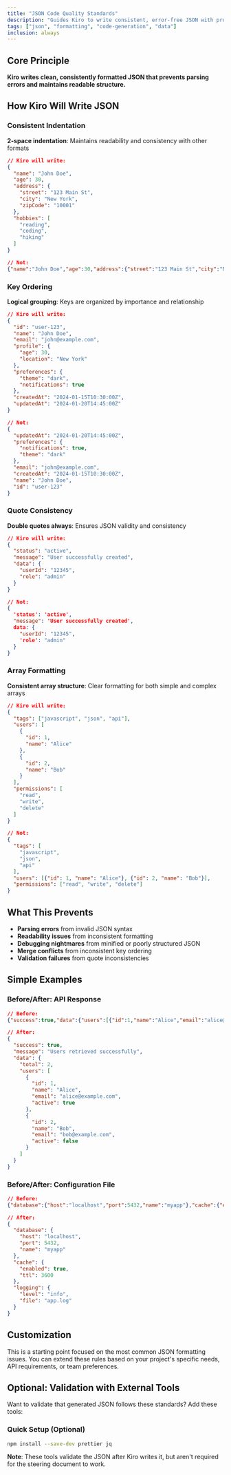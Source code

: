 ```yaml
---
title: "JSON Code Quality Standards"
description: "Guides Kiro to write consistent, error-free JSON with proper formatting"
tags: ["json", "formatting", "code-generation", "data"]
inclusion: always
---
```


## Core Principle

**Kiro writes clean, consistently formatted JSON that prevents parsing errors and maintains readable structure.**

## How Kiro Will Write JSON

### Consistent Indentation

**2-space indentation**: Maintains readability and consistency with other formats

```json
// Kiro will write:
{
  "name": "John Doe",
  "age": 30,
  "address": {
    "street": "123 Main St",
    "city": "New York",
    "zipCode": "10001"
  },
  "hobbies": [
    "reading",
    "coding",
    "hiking"
  ]
}

// Not:
{"name":"John Doe","age":30,"address":{"street":"123 Main St","city":"New York","zipCode":"10001"},"hobbies":["reading","coding","hiking"]}
```

### Key Ordering

**Logical grouping**: Keys are organized by importance and relationship

```json
// Kiro will write:
{
  "id": "user-123",
  "name": "John Doe",
  "email": "john@example.com",
  "profile": {
    "age": 30,
    "location": "New York"
  },
  "preferences": {
    "theme": "dark",
    "notifications": true
  },
  "createdAt": "2024-01-15T10:30:00Z",
  "updatedAt": "2024-01-20T14:45:00Z"
}

// Not:
{
  "updatedAt": "2024-01-20T14:45:00Z",
  "preferences": {
    "notifications": true,
    "theme": "dark"
  },
  "email": "john@example.com",
  "createdAt": "2024-01-15T10:30:00Z",
  "name": "John Doe",
  "id": "user-123"
}
```

### Quote Consistency

**Double quotes always**: Ensures JSON validity and consistency

```json
// Kiro will write:
{
  "status": "active",
  "message": "User successfully created",
  "data": {
    "userId": "12345",
    "role": "admin"
  }
}

// Not:
{
  'status': 'active',
  "message": 'User successfully created',
  data: {
    "userId": "12345",
    'role': "admin"
  }
}
```

### Array Formatting

**Consistent array structure**: Clear formatting for both simple and complex arrays

```json
// Kiro will write:
{
  "tags": ["javascript", "json", "api"],
  "users": [
    {
      "id": 1,
      "name": "Alice"
    },
    {
      "id": 2,
      "name": "Bob"
    }
  ],
  "permissions": [
    "read",
    "write",
    "delete"
  ]
}

// Not:
{
  "tags": [
    "javascript",
    "json",
    "api"
  ],
  "users": [{"id": 1, "name": "Alice"}, {"id": 2, "name": "Bob"}],
  "permissions": ["read", "write", "delete"]
}
```

## What This Prevents

- **Parsing errors** from invalid JSON syntax
- **Readability issues** from inconsistent formatting
- **Debugging nightmares** from minified or poorly structured JSON
- **Merge conflicts** from inconsistent key ordering
- **Validation failures** from quote inconsistencies

## Simple Examples

### Before/After: API Response

```json
// Before:
{"success":true,"data":{"users":[{"id":1,"name":"Alice","email":"alice@example.com","active":true},{"id":2,"name":"Bob","email":"bob@example.com","active":false}],"total":2},"message":"Users retrieved successfully"}

// After:
{
  "success": true,
  "message": "Users retrieved successfully",
  "data": {
    "total": 2,
    "users": [
      {
        "id": 1,
        "name": "Alice",
        "email": "alice@example.com",
        "active": true
      },
      {
        "id": 2,
        "name": "Bob",
        "email": "bob@example.com",
        "active": false
      }
    ]
  }
}
```

### Before/After: Configuration File

```json
// Before:
{"database":{"host":"localhost","port":5432,"name":"myapp"},"cache":{"enabled":true,"ttl":3600},"logging":{"level":"info","file":"app.log"}}

// After:
{
  "database": {
    "host": "localhost",
    "port": 5432,
    "name": "myapp"
  },
  "cache": {
    "enabled": true,
    "ttl": 3600
  },
  "logging": {
    "level": "info",
    "file": "app.log"
  }
}
```

## Customization

This is a starting point focused on the most common JSON formatting issues. You can extend these rules based on your project's specific needs, API requirements, or team preferences.

## Optional: Validation with External Tools

Want to validate that generated JSON follows these standards? Add these tools:

### Quick Setup (Optional)

```bash
npm install --save-dev prettier jq
```

**Note**: These tools validate the JSON after Kiro writes it, but aren't required for the steering document to work.

